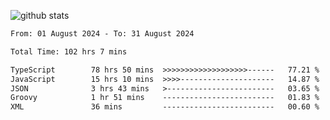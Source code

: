 
![github stats](https://github-readme-stats.vercel.app/api?username=realmahd1&show_icons=true&theme=codeSTACKr&hide_rank=true&count_private=true)

<!--START_SECTION:waka-->

```txt
From: 01 August 2024 - To: 31 August 2024

Total Time: 102 hrs 7 mins

TypeScript        78 hrs 50 mins  >>>>>>>>>>>>>>>>>>>------   77.21 %
JavaScript        15 hrs 10 mins  >>>>---------------------   14.87 %
JSON              3 hrs 43 mins   >------------------------   03.65 %
Groovy            1 hr 51 mins    -------------------------   01.83 %
XML               36 mins         -------------------------   00.60 %
```

<!--END_SECTION:waka-->
